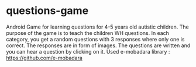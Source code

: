 # questions-game
Android Game for learning questions for 4-5 years old autistic children. 
The purpose of the game is to teach the children WH questions. In each category, you get a random questions with 3 responses where only one is correct. The responses are in form of images. The questions are written and you can hear a question by clicking on it.
Used e-mobadara library : https://github.com/e-mobadara
